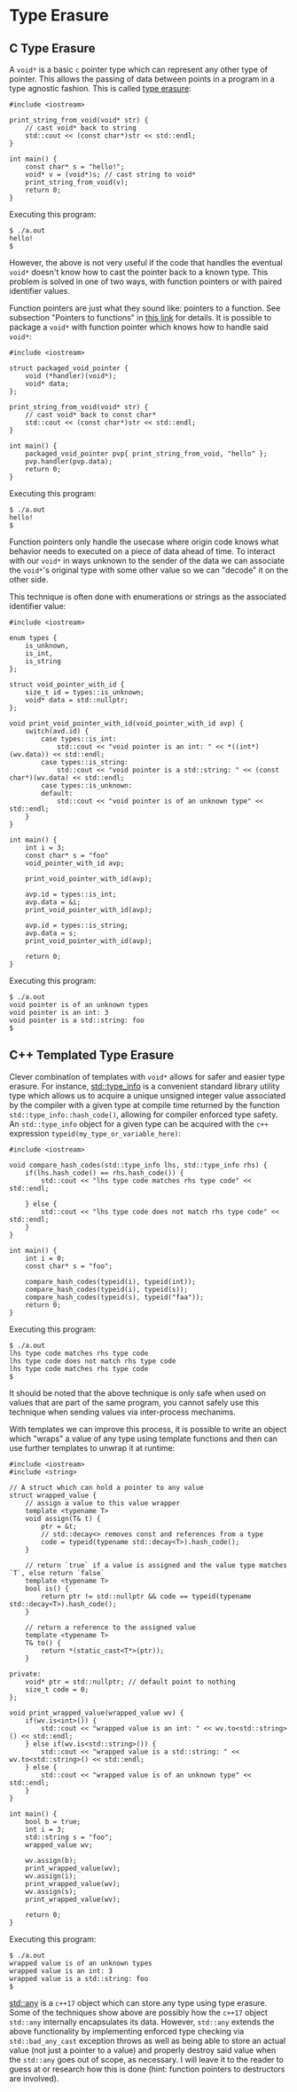 # Type Erasure 
## C Type Erasure
A `void*` is a basic `c` pointer type which can represent any other type of pointer. This allows the passing of data between points in a program in a type agnostic fashion. This is called [type erasure](https://en.wikipedia.org/wiki/Type_erasure):
```
#include <iostream>

print_string_from_void(void* str) {
    // cast void* back to string 
    std::cout << (const char*)str << std::endl;
}

int main() {
    const char* s = "hello!";
    void* v = (void*)s; // cast string to void*
    print_string_from_void(v);
    return 0;
}
```

Executing this program:
```
$ ./a.out
hello!
$
```

However, the above is not very useful if the code that handles the eventual `void*` doesn't know how to cast the pointer back to a known type. This problem is solved in one of two ways, with function pointers or with paired identifier values.

Function pointers are just what they sound like: pointers to a function. See subsection "Pointers to functions" in [this link](https://en.cppreference.com/w/cpp/language/pointer) for details. It is possible to package a `void*` with function pointer which knows how to handle said `void*`:
```
#include <iostream>

struct packaged_void_pointer {
    void (*handler)(void*);
    void* data;
};

print_string_from_void(void* str) {
    // cast void* back to const char*
    std::cout << (const char*)str << std::endl;
}

int main() {
    packaged_void_pointer pvp{ print_string_from_void, "hello" };
    pvp.handler(pvp.data);
    return 0;
}
```

Executing this program:
```
$ ./a.out
hello!
$
```

Function pointers only handle the usecase where origin code knows what behavior needs to executed on a piece of data ahead of time. To interact with our `void*` in ways unknown to the sender of the data we can associate the `void*`'s original type with some other value so we can "decode" it on the other side. 

This technique is often done with enumerations or strings as the associated identifier value:
```
#include <iostream>

enum types {
    is_unknown,
    is_int,
    is_string
};

struct void_pointer_with_id {
    size_t id = types::is_unknown;
    void* data = std::nullptr;
};

void print_void_pointer_with_id(void_pointer_with_id avp) {
    switch(avd.id) {
        case types::is_int:
            std::cout << "void pointer is an int: " << *((int*)(wv.data)) << std::endl;
        case types::is_string:
            std::cout << "void pointer is a std::string: " << (const char*)(wv.data) << std::endl;
        case types::is_unknown:
        default:
            std::cout << "void pointer is of an unknown type" << std::endl;
    }
}

int main() {
    int i = 3;
    const char* s = "foo"
    void_pointer_with_id avp;

    print_void_pointer_with_id(avp);

    avp.id = types::is_int;
    avp.data = &i;
    print_void_pointer_with_id(avp);

    avp.id = types::is_string;
    avp.data = s;
    print_void_pointer_with_id(avp);

    return 0;
}
```

Executing this program:
```
$ ./a.out 
void pointer is of an unknown types
void pointer is an int: 3
void pointer is a std::string: foo
$
```

## C++ Templated Type Erasure
Clever combination of templates with `void*` allows for safer and easier type erasure. For instance, [std::type_info](https://en.cppreference.com/w/cpp/types/type_info) is a convenient standard library utility type which allows us to acquire a unique unsigned integer value associated by the compiler with a given type at compile time returned by the function `std::type_info::hash_code()`, allowing for compiler enforced type safety. An `std::type_info` object for a given type can be acquired with the `c++` expression `typeid(my_type_or_variable_here)`:
```
#include <iostream>

void compare_hash_codes(std::type_info lhs, std::type_info rhs) {
    if(lhs.hash_code() == rhs.hash_code()) {
        std::cout << "lhs type code matches rhs type code" << std::endl;

    } else {
        std::cout << "lhs type code does not match rhs type code" << std::endl;
    }
}

int main() {
    int i = 0;
    const char* s = "foo";

    compare_hash_codes(typeid(i), typeid(int));
    compare_hash_codes(typeid(i), typeid(s));
    compare_hash_codes(typeid(s), typeid("faa"));
    return 0;
}
```

Executing this program:
```
$ ./a.out
lhs type code matches rhs type code
lhs type code does not match rhs type code
lhs type code matches rhs type code
$
```

It should be noted that the above technique is only safe when used on values that are part of the same program, you cannot safely use this technique when sending values via inter-process mechanims.

With templates we can improve this process, it is possible to write an object which "wraps" a value of any type using template functions and then can use further templates to unwrap it at runtime:
```
#include <iostream>
#include <string>

// A struct which can hold a pointer to any value
struct wrapped_value {
    // assign a value to this value wrapper
    template <typename T>
    void assign(T& t) {
        ptr = &t;
        // std::decay<> removes const and references from a type
        code = typeid(typename std::decay<T>).hash_code();
    }

    // return `true` if a value is assigned and the value type matches `T`, else return `false`
    template <typename T>
    bool is() {
        return ptr != std::nullptr && code == typeid(typename std::decay<T>).hash_code();
    }

    // return a reference to the assigned value
    template <typename T>
    T& to() {
        return *(static_cast<T*>(ptr));
    }

private:
    void* ptr = std::nullptr; // default point to nothing
    size_t code = 0;
};

void print_wrapped_value(wrapped_value wv) {
    if(wv.is<int>()) {
        std::cout << "wrapped value is an int: " << wv.to<std::string>() << std::endl;
    } else if(wv.is<std::string>()) {
        std::cout << "wrapped value is a std::string: " << wv.to<std::string>() << std::endl;
    } else {
        std::cout << "wrapped value is of an unknown type" << std::endl;
    }
}

int main() {
    bool b = true;
    int i = 3;
    std::string s = "foo";
    wrapped_value wv;

    wv.assign(b);
    print_wrapped_value(wv);
    wv.assign(i);
    print_wrapped_value(wv);
    wv.assign(s);
    print_wrapped_value(wv);

    return 0;
}
```

Executing this program:
```
$ ./a.out 
wrapped value is of an unknown types
wrapped value is an int: 3
wrapped value is a std::string: foo
$
```

[std::any](https://en.cppreference.com/w/cpp/utility/any) is a `c++17` object which can store any type using type erasure. Some of the techniques show above are possibly how the `c++17` object `std::any` internally encapsulates its data. However, `std::any` extends the above functionality by implementing enforced type checking via `std::bad_any_cast` exception throws as well as being able to store an actual value (not just a pointer to a value) and properly destroy said value when the `std::any` goes out of scope, as necessary. I will leave it to the reader to guess at or research how this is done (hint: function pointers to destructors are involved).
